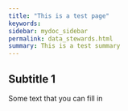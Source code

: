 ```yaml
---
title: "This is a test page"
keywords: 
sidebar: mydoc_sidebar
permalink: data_stewards.html
summary: This is a test summary
---
```



## Subtitle 1

Some text that you can fill in